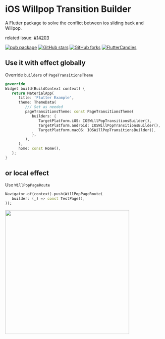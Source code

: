 # iOS Willpop Transition Builder

A Flutter package to solve the conflict between ios sliding back and Willpop.

related issue: [#14203](https://github.com/flutter/flutter/issues/14203)

[![pub package](https://img.shields.io/pub/v/ios_willpop_transition_theme?logo=dart&label=stable&style=flat-square)](https://pub.dev/packages/ios_willpop_transition_theme)
[![GitHub stars](https://img.shields.io/github/stars/fluttercandies/ios_willpop_transition_theme?logo=github&style=flat-square)](https://github.com/fluttercandies/ios_willpop_transition_theme/stargazers)
[![GitHub forks](https://img.shields.io/github/forks/fluttercandies/ios_willpop_transition_theme?logo=github&style=flat-square)](https://github.com/fluttercandies/ios_willpop_transition_theme/network/members)
<a target="_blank" href="https://jq.qq.com/?_wv=1027&k=5bcc0gy"><img border="0" src="https://pub.idqqimg.com/wpa/images/group.png" alt="FlutterCandies" title="FlutterCandies"></a>

## Use it with effect globally
Override `builders` of `PageTransitionsTheme`

```dart
@override
Widget build(BuildContext context) {
   return MaterialApp(
      title: 'Flutter Example',
      theme: ThemeData(
         /// Set as needed
         pageTransitionsTheme: const PageTransitionsTheme(
            builders: {
               TargetPlatform.iOS: IOSWillPopTransitionsBuilder(),
               TargetPlatform.android: IOSWillPopTransitionsBuilder(),
               TargetPlatform.macOS: IOSWillPopTransitionsBuilder(),
            },
         ),
      ),
      home: const Home(),
   );
}
```

## or local effect
Use `WillPopPageRoute`

```dart
Navigator.of(context).push(WillPopPageRoute(
   builder: (_) => const TestPage(),
));
```

<img src="https://raw.githubusercontent.com/fluttercandies/ios_willpop_transition_theme/main/preview/pre.gif" height=400>